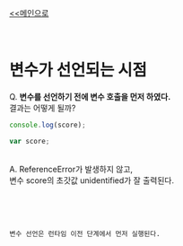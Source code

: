 [<<메인으로](https://github.com/AtomicLiquors/Javascript_Wiki_Chb)

&nbsp;  

# 변수가 선언되는 시점

Q. **변수를 선언하기 전에 변수 호출을 먼저 하였다.**   
결과는 어떻게 될까?
```javascript
console.log(score);

var score;
```


&nbsp;  
A. ReferenceError가 발생하지 않고,  
변수 score의 초갓값 unidentified가 잘 출력된다.


&nbsp;  

&nbsp;  
```
변수 선언은 런타임 이전 단계에서 먼저 실행된다.
```
